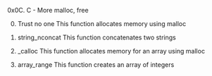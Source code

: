 0x0C. C - More malloc, free

0. Trust no one
This function allocates memory using malloc

1. string\_nconcat
This function concatenates two strings

2. \_calloc
This function allocates memory for an array using malloc

3. array\_range
This function creates an array of integers
